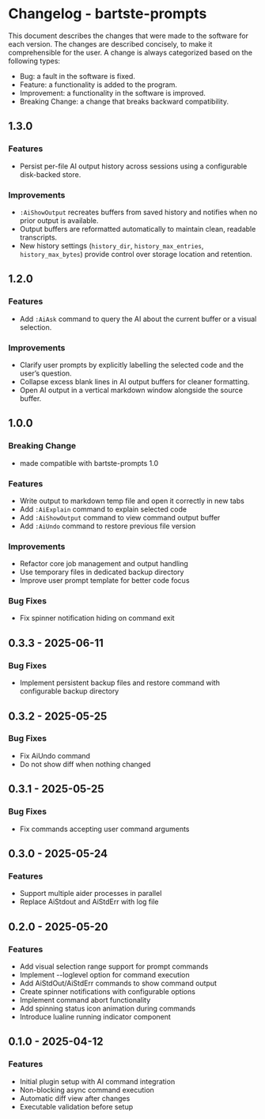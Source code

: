 # Changelog - bartste-prompts

This document describes the changes that were made to the software for each
version. The changes are described concisely, to make it comprehensible for the
user. A change is always categorized based on the following types:

- Bug: a fault in the software is fixed.
- Feature: a functionality is added to the program.
- Improvement: a functionality in the software is improved.
- Breaking Change: a change that breaks backward compatibility.

## 1.3.0

### Features

- Persist per-file AI output history across sessions using a configurable disk-backed store.

### Improvements

- `:AiShowOutput` recreates buffers from saved history and notifies when no prior output is available.
- Output buffers are reformatted automatically to maintain clean, readable transcripts.
- New history settings (`history_dir`, `history_max_entries`, `history_max_bytes`) provide control over storage location and retention.

## 1.2.0

### Features

- Add `:AiAsk` command to query the AI about the current buffer or a visual selection.

### Improvements

- Clarify user prompts by explicitly labelling the selected code and the user’s question.
- Collapse excess blank lines in AI output buffers for cleaner formatting.
- Open AI output in a vertical markdown window alongside the source buffer.

## 1.0.0

### Breaking Change

- made compatible with bartste-prompts 1.0

### Features

- Write output to markdown temp file and open it correctly in new tabs
- Add `:AiExplain` command to explain selected code
- Add `:AiShowOutput` command to view command output buffer
- Add `:AiUndo` command to restore previous file version

### Improvements

- Refactor core job management and output handling
- Use temporary files in dedicated backup directory
- Improve user prompt template for better code focus

### Bug Fixes

- Fix spinner notification hiding on command exit

## 0.3.3 - 2025-06-11

### Bug Fixes

- Implement persistent backup files and restore command with configurable backup directory

## 0.3.2 - 2025-05-25

### Bug Fixes

- Fix AiUndo command
- Do not show diff when nothing changed

## 0.3.1 - 2025-05-25

### Bug Fixes

- Fix commands accepting user command arguments

## 0.3.0 - 2025-05-24

### Features

- Support multiple aider processes in parallel
- Replace AiStdout and AiStdErr with log file

## 0.2.0 - 2025-05-20

### Features

- Add visual selection range support for prompt commands
- Implement --loglevel option for command execution
- Add AiStdOut/AiStdErr commands to show command output
- Create spinner notifications with configurable options
- Implement command abort functionality
- Add spinning status icon animation during commands
- Introduce lualine running indicator component

## 0.1.0 - 2025-04-12

### Features

- Initial plugin setup with AI command integration
- Non-blocking async command execution
- Automatic diff view after changes
- Executable validation before setup
